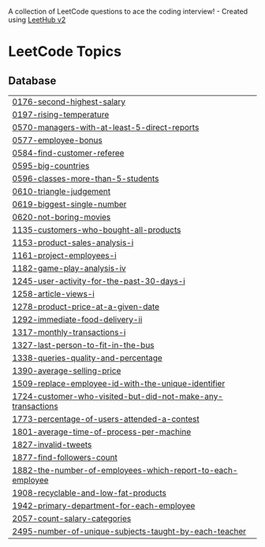 A collection of LeetCode questions to ace the coding interview! - Created using [LeetHub v2](https://github.com/arunbhardwaj/LeetHub-2.0)
<!---LeetCode Topics Start-->
# LeetCode Topics
## Database
|  |
| ------- |
| [0176-second-highest-salary](https://github.com/rahulrawatanalytics/leetcode/tree/master/0176-second-highest-salary) |
| [0197-rising-temperature](https://github.com/rahulrawatanalytics/leetcode/tree/master/0197-rising-temperature) |
| [0570-managers-with-at-least-5-direct-reports](https://github.com/rahulrawatanalytics/leetcode/tree/master/0570-managers-with-at-least-5-direct-reports) |
| [0577-employee-bonus](https://github.com/rahulrawatanalytics/leetcode/tree/master/0577-employee-bonus) |
| [0584-find-customer-referee](https://github.com/rahulrawatanalytics/leetcode/tree/master/0584-find-customer-referee) |
| [0595-big-countries](https://github.com/rahulrawatanalytics/leetcode/tree/master/0595-big-countries) |
| [0596-classes-more-than-5-students](https://github.com/rahulrawatanalytics/leetcode/tree/master/0596-classes-more-than-5-students) |
| [0610-triangle-judgement](https://github.com/rahulrawatanalytics/leetcode/tree/master/0610-triangle-judgement) |
| [0619-biggest-single-number](https://github.com/rahulrawatanalytics/leetcode/tree/master/0619-biggest-single-number) |
| [0620-not-boring-movies](https://github.com/rahulrawatanalytics/leetcode/tree/master/0620-not-boring-movies) |
| [1135-customers-who-bought-all-products](https://github.com/rahulrawatanalytics/leetcode/tree/master/1135-customers-who-bought-all-products) |
| [1153-product-sales-analysis-i](https://github.com/rahulrawatanalytics/leetcode/tree/master/1153-product-sales-analysis-i) |
| [1161-project-employees-i](https://github.com/rahulrawatanalytics/leetcode/tree/master/1161-project-employees-i) |
| [1182-game-play-analysis-iv](https://github.com/rahulrawatanalytics/leetcode/tree/master/1182-game-play-analysis-iv) |
| [1245-user-activity-for-the-past-30-days-i](https://github.com/rahulrawatanalytics/leetcode/tree/master/1245-user-activity-for-the-past-30-days-i) |
| [1258-article-views-i](https://github.com/rahulrawatanalytics/leetcode/tree/master/1258-article-views-i) |
| [1278-product-price-at-a-given-date](https://github.com/rahulrawatanalytics/leetcode/tree/master/1278-product-price-at-a-given-date) |
| [1292-immediate-food-delivery-ii](https://github.com/rahulrawatanalytics/leetcode/tree/master/1292-immediate-food-delivery-ii) |
| [1317-monthly-transactions-i](https://github.com/rahulrawatanalytics/leetcode/tree/master/1317-monthly-transactions-i) |
| [1327-last-person-to-fit-in-the-bus](https://github.com/rahulrawatanalytics/leetcode/tree/master/1327-last-person-to-fit-in-the-bus) |
| [1338-queries-quality-and-percentage](https://github.com/rahulrawatanalytics/leetcode/tree/master/1338-queries-quality-and-percentage) |
| [1390-average-selling-price](https://github.com/rahulrawatanalytics/leetcode/tree/master/1390-average-selling-price) |
| [1509-replace-employee-id-with-the-unique-identifier](https://github.com/rahulrawatanalytics/leetcode/tree/master/1509-replace-employee-id-with-the-unique-identifier) |
| [1724-customer-who-visited-but-did-not-make-any-transactions](https://github.com/rahulrawatanalytics/leetcode/tree/master/1724-customer-who-visited-but-did-not-make-any-transactions) |
| [1773-percentage-of-users-attended-a-contest](https://github.com/rahulrawatanalytics/leetcode/tree/master/1773-percentage-of-users-attended-a-contest) |
| [1801-average-time-of-process-per-machine](https://github.com/rahulrawatanalytics/leetcode/tree/master/1801-average-time-of-process-per-machine) |
| [1827-invalid-tweets](https://github.com/rahulrawatanalytics/leetcode/tree/master/1827-invalid-tweets) |
| [1877-find-followers-count](https://github.com/rahulrawatanalytics/leetcode/tree/master/1877-find-followers-count) |
| [1882-the-number-of-employees-which-report-to-each-employee](https://github.com/rahulrawatanalytics/leetcode/tree/master/1882-the-number-of-employees-which-report-to-each-employee) |
| [1908-recyclable-and-low-fat-products](https://github.com/rahulrawatanalytics/leetcode/tree/master/1908-recyclable-and-low-fat-products) |
| [1942-primary-department-for-each-employee](https://github.com/rahulrawatanalytics/leetcode/tree/master/1942-primary-department-for-each-employee) |
| [2057-count-salary-categories](https://github.com/rahulrawatanalytics/leetcode/tree/master/2057-count-salary-categories) |
| [2495-number-of-unique-subjects-taught-by-each-teacher](https://github.com/rahulrawatanalytics/leetcode/tree/master/2495-number-of-unique-subjects-taught-by-each-teacher) |
<!---LeetCode Topics End-->